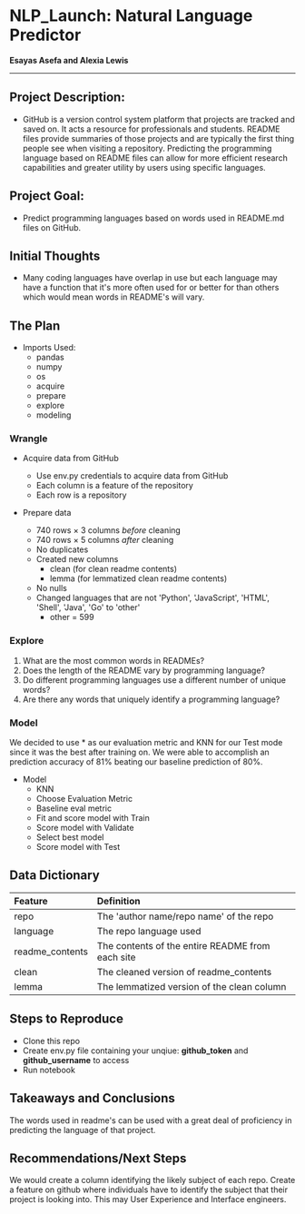 # NLP_Launch: Natural Language Predictor

**Esayas Asefa and Alexia Lewis**

---

## Project Description:

* GitHub is a version control system platform that projects are tracked and saved on. It acts a resource for professionals and students. README files provide summaries of those projects and are typically the first thing people see when visiting a repository. Predicting the programming language based on README files can allow for more efficient research capabilities and greater utility by users using specific languages.
    
## Project Goal:

* Predict programming languages based on words used in README.md files on GitHub.
    
## Initial Thoughts 

* Many coding languages have overlap in use but each language may have a function that it's more often used for or better for than others which would mean words in README's will vary.
   
## The Plan

* Imports Used:
    * pandas
    * numpy
    * os
    * acquire
    * prepare
    * explore
    * modeling
    

### Wrangle

* Acquire data from GitHub
    * Use env.py credentials to acquire data from GitHub
    * Each column is a feature of the repository
    * Each row is a repository

* Prepare data
    * 740 rows × 3 columns *before* cleaning
    * 740 rows × 5 columns *after* cleaning
    * No duplicates
    * Created new columns
        * clean (for clean readme contents)
        * lemma (for lemmatized clean readme contents)
    * No nulls
    * Changed languages that are not 'Python', 'JavaScript', 'HTML', 'Shell', 'Java', 'Go' to 'other'
        * other = 599

### Explore
1. What are the most common words in READMEs?
2. Does the length of the README vary by programming language?
3. Do different programming languages use a different number of unique words?
4. Are there any words that uniquely identify a programming language?

### Model

We decided to use * as our evaluation metric and KNN for our Test mode since it was the best after training on. We were able to accomplish an prediction accuracy of 81% beating our baseline prediction of 80%.

* Model
    * KNN
    * Choose Evaluation Metric
    * Baseline eval metric
    * Fit and score model with Train
    * Score model with Validate
    * Select best model
    * Score model with Test
    
## Data Dictionary  

| Feature | Definition|
|:--------|:-----------|
|repo| The 'author name/repo name' of the repo|
|language| The repo language used|
|readme_contents| The contents of the entire README from each site|
|clean| The cleaned version of readme_contents|
|lemma| The lemmatized version of the clean column|

## Steps to Reproduce
* Clone this repo
* Create env.py file containing your unqiue: **github_token** and **github_username** to access
* Run notebook

## Takeaways and Conclusions

The words used in readme's can be used with a great deal of proficiency in predicting the language of that project. 

## Recommendations/Next Steps

We would create a column identifying the likely subject of each repo. Create a feature on github where individuals have to identify the subject that their project is looking into. This may User Experience and Interface engineers.
